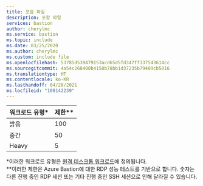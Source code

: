 ```yaml
---
title: 포함 파일
description: 포함 파일
services: bastion
author: cherylmc
ms.service: bastion
ms.topic: include
ms.date: 03/25/2020
ms.author: cherylmc
ms.custom: include file
ms.openlocfilehash: 53785d539479153acd65d5fd347ff337543614cc
ms.sourcegitcommit: 4a54c268400b4158b78bb1d37235b79409cb5816
ms.translationtype: HT
ms.contentlocale: ko-KR
ms.lasthandoff: 04/28/2021
ms.locfileid: "108142239"
---
```

| 워크로드 유형* | 제한** |
| --- | --- |
| 밝음 |100 |
| 중간 |50 |
| Heavy |5 |

*이러한 워크로드 유형은 [원격 데스크톱 워크로드](/windows-server/remote/remote-desktop-services/remote-desktop-workloads)에 정의됩니다.<br>
**이러한 제한은 Azure Bastion에 대한 RDP 성능 테스트를 기반으로 합니다. 숫자는 다른 진행 중인 RDP 세션 또는 기타 진행 중인 SSH 세션으로 인해 달라질 수 있습니다.